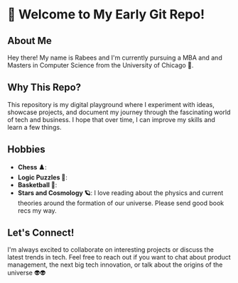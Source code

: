 # 👋 Welcome to My Early Git Repo!

## About Me

Hey there! My name is Rabees and I'm currently pursuing a MBA and and Masters in Computer Science from the University of Chicago 🧐.

## Why This Repo?

This repository is my digital playground where I experiment with ideas, showcase projects, and document my journey through the fascinating world of tech and business. I hope that over time, I can improve my skills and learn a few things. 

## Hobbies

- **Chess ♟️**:
- **Logic Puzzles 🧩**: 
- **Basketball 🏀**: 
- **Stars and Cosmology 🪐**: I love reading about the physics and current theories around the formation of our universe. Please send good book recs my way.

## Let's Connect!

I'm always excited to collaborate on interesting projects or discuss the latest trends in tech. Feel free to reach out if you want to chat about product management, the next big tech innovation, or talk about the origins of the universe 👽👽

